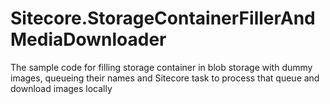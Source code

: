 # Sitecore.StorageContainerFillerAndMediaDownloader
The sample code for filling storage container in blob storage with dummy images, queueing their names and Sitecore task to process that queue and download images locally
